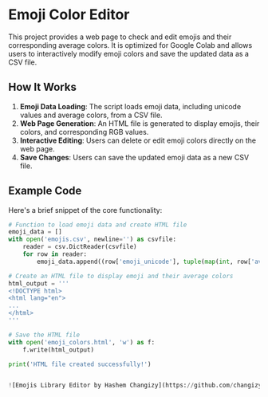# Emoji Color Editor

This project provides a web page to check and edit emojis and their corresponding average colors. It is optimized for Google Colab and allows users to interactively modify emoji colors and save the updated data as a CSV file.

## How It Works

1. **Emoji Data Loading**: The script loads emoji data, including unicode values and average colors, from a CSV file.
2. **Web Page Generation**: An HTML file is generated to display emojis, their colors, and corresponding RGB values.
3. **Interactive Editing**: Users can delete or edit emoji colors directly on the web page.
4. **Save Changes**: Users can save the updated emoji data as a new CSV file.

## Example Code

Here's a brief snippet of the core functionality:

```python
# Function to load emoji data and create HTML file
emoji_data = []
with open('emojis.csv', newline='') as csvfile:
    reader = csv.DictReader(csvfile)
    for row in reader:
        emoji_data.append((row['emoji_unicode'], tuple(map(int, row['average_color'].split()))))

# Create an HTML file to display emoji and their average colors
html_output = '''
<!DOCTYPE html>
<html lang="en">
...
</html>
'''

# Save the HTML file
with open('emoji_colors.html', 'w') as f:
    f.write(html_output)

print('HTML file created successfully!')


![Emojis Library Editor by Hashem Changizy](https://github.com/changizyv/image2emoji/blob/main/IMG/Screenshot%202025-01-03%20214602.png)

